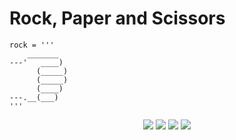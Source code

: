 # Rock, Paper and Scissors
```
rock = '''
    _______
---'   ____)
      (_____)
      (_____)
      (____)
---.__(___)
'''
```
<div align="center">
  <p>
      <img src="https://img.shields.io/github/languages/count/venelouis/Desafios-de-codigo-Java-AI-Powered"/>
      <img src="https://img.shields.io/github/repo-size/venelouis/Desafios-de-codigo-Java-AI-Powered"/>
      <img src="https://img.shields.io/github/last-commit/venelouis/Desafios-de-codigo-Java-AI-Powered"/>
      <img src="https://img.shields.io/github/issues/venelouis/Desafios-de-codigo-Java-AI-Powered"/>
  </p> 
</div>